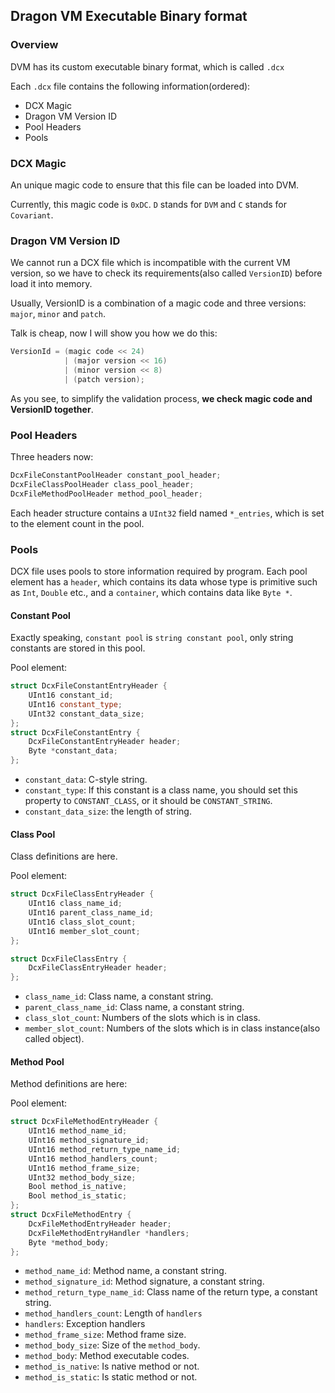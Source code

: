 ## Dragon VM Executable Binary format

### Overview
DVM has its custom executable binary format, which is called `.dcx`

Each `.dcx` file contains the following information(ordered):
* DCX Magic
* Dragon VM Version ID
* Pool Headers
* Pools

### DCX Magic
An unique magic code to ensure that this file can be loaded into DVM.

Currently, this magic code is `0xDC`. `D` stands for `DVM` and `C` stands for `Covariant`.

### Dragon VM Version ID
We cannot run a DCX file which is incompatible with the current VM version,
so we have to check its requirements(also called `VersionID`) before load it into memory.

Usually, VersionID is a combination of a magic code and three versions: `major`, `minor` and `patch`.

Talk is cheap, now I will show you how we do this:
```C++
VersionId = (magic code << 24) 
            | (major version << 16) 
            | (minor version << 8) 
            | (patch version);
```
As you see, to simplify the validation process, **we check magic code and VersionID together**.

### Pool Headers
Three headers now:
```c++
DcxFileConstantPoolHeader constant_pool_header;
DcxFileClassPoolHeader class_pool_header;
DcxFileMethodPoolHeader method_pool_header;
```

Each header structure contains a `UInt32` field named `*_entries`, which is set to the element count in the pool.

### Pools
DCX file uses pools to store information required by program.
Each pool element has a `header`, which contains its data whose type is primitive such as `Int`, `Double` etc., 
and a `container`, which contains data like `Byte *`.

#### Constant Pool
Exactly speaking, `constant pool` is `string constant pool`, only string constants are stored in this pool.

Pool element:
```c++
struct DcxFileConstantEntryHeader {
    UInt16 constant_id;
    UInt16 constant_type;
    UInt32 constant_data_size;
};
struct DcxFileConstantEntry {
    DcxFileConstantEntryHeader header;
    Byte *constant_data;
};
```
* `constant_data`: C-style string.
* `constant_type`: If this constant is a class name, you should set this property to `CONSTANT_CLASS`, or it should be `CONSTANT_STRING`.
* `constant_data_size`: the length of string.

#### Class Pool
Class definitions are here.

Pool element:
```c++
struct DcxFileClassEntryHeader {
    UInt16 class_name_id;
    UInt16 parent_class_name_id;
    UInt16 class_slot_count;
    UInt16 member_slot_count;
};

struct DcxFileClassEntry {
    DcxFileClassEntryHeader header;
};
```
* `class_name_id`: Class name, a constant string.
* `parent_class_name_id`: Class name, a constant string.
* `class_slot_count`: Numbers of the slots which is in class.
* `member_slot_count`: Numbers of the slots which is in class instance(also called object).

#### Method Pool
Method definitions are here:

Pool element:
```c++
struct DcxFileMethodEntryHeader {
    UInt16 method_name_id;
    UInt16 method_signature_id;
    UInt16 method_return_type_name_id;
    UInt16 method_handlers_count;
    UInt16 method_frame_size;
    UInt32 method_body_size;
    Bool method_is_native;
    Bool method_is_static;
};
struct DcxFileMethodEntry {
    DcxFileMethodEntryHeader header;
    DcxFileMethodEntryHandler *handlers;
    Byte *method_body;
};
```
* `method_name_id`: Method name, a constant string.
* `method_signature_id`: Method signature, a constant string.
* `method_return_type_name_id`: Class name of the return type, a constant string.
* `method_handlers_count`: Length of `handlers`
* `handlers`: Exception handlers
* `method_frame_size`: Method frame size.
* `method_body_size`: Size of the `method_body`.
* `method_body`: Method executable codes.
* `method_is_native`: Is native method or not.
* `method_is_static`: Is static method or not.
